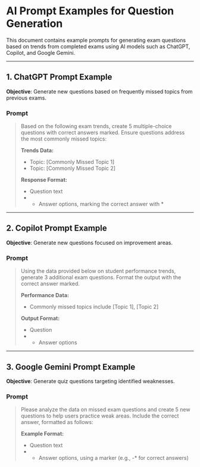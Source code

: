 
# AI Prompt Examples for Question Generation

This document contains example prompts for generating exam questions based on trends from completed exams using AI models such as ChatGPT, Copilot, and Google Gemini.

---

## 1. ChatGPT Prompt Example

**Objective**: Generate new questions based on frequently missed topics from previous exams.

### Prompt
> Based on the following exam trends, create 5 multiple-choice questions with correct answers marked. Ensure questions address the most commonly missed topics:
> 
> **Trends Data:**
> - Topic: [Commonly Missed Topic 1]
> - Topic: [Commonly Missed Topic 2]
> 
> **Response Format:**
> - Question text
> - - Answer options, marking the correct answer with *

---

## 2. Copilot Prompt Example

**Objective**: Generate new questions focused on improvement areas.

### Prompt
> Using the data provided below on student performance trends, generate 3 additional exam questions. Format the output with the correct answer marked.
>
> **Performance Data:**
> - Commonly missed topics include [Topic 1], [Topic 2]
> 
> **Output Format:**
> - Question
> - - Answer options

---

## 3. Google Gemini Prompt Example

**Objective**: Generate quiz questions targeting identified weaknesses.

### Prompt
> Please analyze the data on missed exam questions and create 5 new questions to help users practice weak areas. Include the correct answer, formatted as follows:
> 
> **Example Format:**
> - Question text
> - - Answer options, using a marker (e.g., -* for correct answers)
